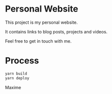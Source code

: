 # Personal Website

This project is my personal website.

It contains links to blog posts, projects and videos.

Feel free to get in touch with me.

# Process

```bash
yarn build
yarn deploy
```

Maxime
